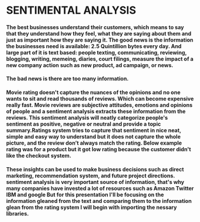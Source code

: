 # SENTIMENTAL ANALYSIS 

#### The best businesses understand their customers, which means to say that they understand how they feel, what they are saying about them and just as important how they are saying it. The good news is the information the businesses need is available: 2.5 Quintillion bytes every day. And large part of it is text based: people texting, communicating, reviewing, blogging, writing, memeing, diaries, court filings, measure the impact of a new company action such as new product, ad campaign, or news.
#### The bad news is there are too many information. 
#### Movie rating doesn't capture the nuances of the opinions and no one wants to sit and read thousands of reviews. Which can become expensive really fast. Movie reviews are subjective attitudes, emotions and opinions of people and a sentiment analysis extracts these information from the reviews. This sentiment analysis will neatly categorize people's sentiment as positive, negative or neutral and provide a topic summary.Ratings system tries to capture that sentiment in nice neat, simple and easy way to understand but it does not capture the whole picture, and the review don’t always match the rating. Below example rating was for a product but it got low rating because the customer didn't like the checkout system. 
#### These insights can be used to make business decisions such as direct marketing, recommendation system, and future project directions. sentiment analysis is very important source of information, that's why many companies have invested a lot of resources such as Amazon Twitter IBM and google But for this presentation I'll be focusing on the information gleaned from the text and comparing them to the information glean from the rating system I will begin with importing the nessary libraries.
